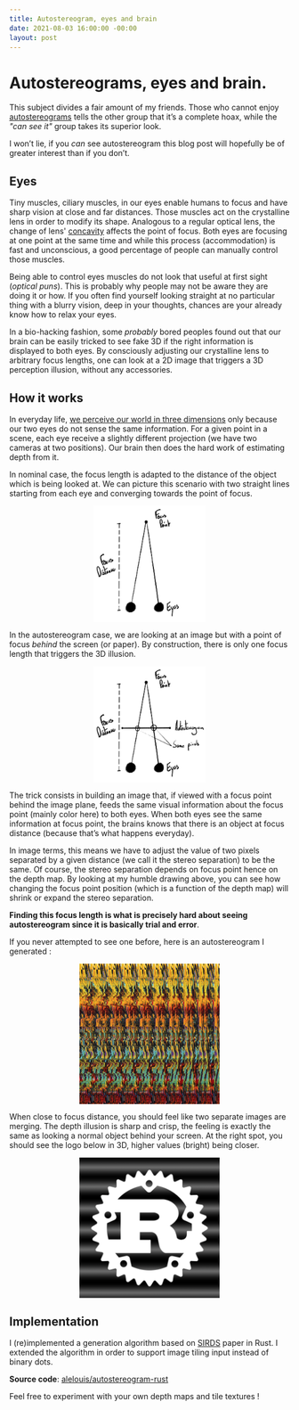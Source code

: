 ```yaml
---
title: Autostereogram, eyes and brain
date: 2021-08-03 16:00:00 -00:00
layout: post
---
```

# Autostereograms, eyes and brain.

This subject divides a fair amount of my friends. Those who cannot enjoy [autostereograms](https://www.pakin.org/~scott/stereograms/) tells the other group that it’s a complete hoax, while the *"can see it"* group takes its superior look.

I won’t lie, if you *can* see autostereogram this blog post will hopefully be of greater interest than if you don’t.

## Eyes

Tiny muscles, ciliary muscles, in our eyes enable humans to focus and have sharp vision at close and far distances. Those muscles act on the crystalline lens in order to modify its shape. Analogous to a regular optical lens, the change of lens' [concavity](https://en.wikipedia.org/wiki/Lens) affects the point of focus. Both eyes are focusing at one point at the same time and while this process (accommodation) is fast and unconscious, a good percentage of people can manually control those muscles.

Being able to control eyes muscles do not look that useful at first sight (*optical puns*). This is probably why people may not be aware they are doing it or how. If you often find yourself looking straight at no particular thing with a blurry vision, deep in your thoughts, chances are your already know how to relax your eyes.

In a bio-hacking fashion, some *probably* bored peoples found out that our brain can be easily tricked to see fake 3D if the right information is displayed to both eyes. By consciously adjusting our crystalline lens to arbitrary focus lengths, one can look at a 2D image that triggers a 3D perception illusion, without any accessories.

## How it works

In everyday life, [we perceive our world in three dimensions](https://en.wikipedia.org/wiki/Stereopsis) only because our two eyes do not sense the same information. For a given point in a scene, each eye receive a slightly different projection (we have two cameras at two positions). Our brain then does the hard work of estimating depth from it.

In nominal case, the focus length is adapted to the distance of the object which is being looked at. We can picture this scenario with two straight lines starting from each eye and converging towards the point of focus.

<img style="margin: 0 auto; display: block; width : 40%;" src="../images/autostereogram/normal.png">

In the autostereogram case, we are looking at an image but with a point of focus *behind* the screen (or paper). By construction, there is only one focus length that triggers the 3D illusion. 

<img style="margin: 0 auto; display: block; width : 40%;" src="../images/autostereogram/stereo.png">

The trick consists in building an image that, if viewed with a focus point behind the image plane, feeds the same visual information about the focus point (mainly color here) to both eyes. When both eyes see the same information at focus point, the brains knows that there is an object at focus distance (because that’s what happens everyday).

In image terms, this means we have to adjust the value of two pixels separated by a given distance (we call it the stereo separation) to be the same. Of course, the stereo separation depends on focus point hence on the depth map. By looking at my humble drawing above, you can see how changing the focus point position (which is a function of the depth map) will shrink or expand the stereo separation.

**Finding this focus length is what is precisely hard about seeing autostereogram since it is basically trial and error**.

 If you never attempted to see one before, here is an autostereogram I generated :

<img style="margin: 0 auto; display: block; width : 50%;" src="../images/autostereogram/example.png">

When close to focus distance, you should feel like two separate images are merging. The depth illusion is sharp and crisp, the feeling is exactly the same as looking a normal object behind your screen. At the right spot, you should see the logo below in 3D, higher values (bright) being closer.  </br> 

<img style="margin: 0 auto; display: block; width : 50%;" src="../images/autostereogram/depthmap.png">

## Implementation

I (re)implemented a generation algorithm based on [SIRDS](https://www.cs.waikato.ac.nz/~ihw/papers/94-HWT-SI-IHW-SIRDS-paper.pdf) paper in Rust. I extended the algorithm in order to support image tiling input instead of binary dots.

**Source code**: [alelouis/autostereogram-rust](https://github.com/alelouis/autostereogram-rust)

Feel free to experiment with your own depth maps and tile textures ! 